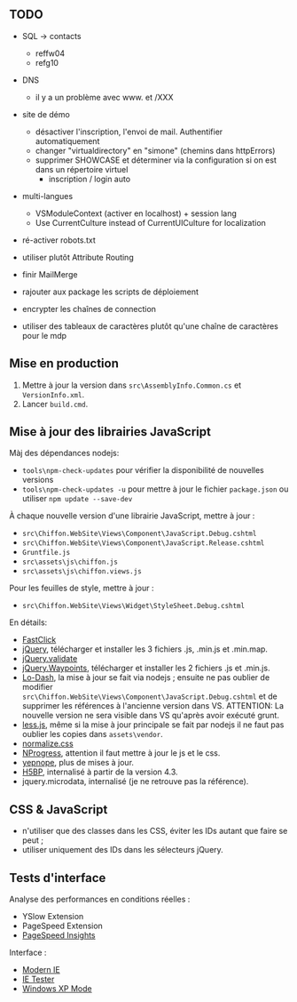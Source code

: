TODO
----

- SQL -> contacts
  * reffw04
  * refg10
- DNS
  * il y a un problème avec www. et /XXX
- site de démo
  * désactiver l'inscription, l'envoi de mail. Authentifier automatiquement
  * changer "virtualdirectory" en "simone" (chemins dans httpErrors)
  * supprimer SHOWCASE et déterminer via la configuration si on est dans un répertoire virtuel
    + inscription / login auto
- multi-langues
  * VSModuleContext (activer en localhost) + session lang
  * Use CurrentCulture instead of CurrentUICulture for localization

- ré-activer robots.txt
- utiliser plutôt Attribute Routing
- finir MailMerge
- rajouter aux package les scripts de déploiement
- encrypter les chaînes de connection
- utiliser des tableaux de caractères plutôt qu'une chaîne de caractères pour le mdp

Mise en production
------------------

1. Mettre à jour la version dans `src\AssemblyInfo.Common.cs` et `VersionInfo.xml`.
2. Lancer `build.cmd`.

Mise à jour des librairies JavaScript
-------------------------------------

Màj des dépendances nodejs:
- `tools\npm-check-updates` pour vérifier la disponibilité de nouvelles versions
- `tools\npm-check-updates -u` pour mettre à jour le fichier `package.json`
  ou utiliser `npm update --save-dev`

À chaque nouvelle version d'une librairie JavaScript, mettre à jour :
- `src\Chiffon.WebSite\Views\Component\JavaScript.Debug.cshtml`
- `src\Chiffon.WebSite\Views\Component\JavaScript.Release.cshtml`
- `Gruntfile.js`
- `src\assets\js\chiffon.js`
- `src\assets\js\chiffon.views.js`

Pour les feuilles de style, mettre à jour :
- `src\Chiffon.WebSite\Views\Widget\StyleSheet.Debug.cshtml`

En détails:
- [FastClick](https://github.com/ftlabs/fastclick)
- [jQuery](https://jquery.com/download/), télécharger et installer les 3 fichiers
  .js, .min.js et .min.map.
- [jQuery.validate](http://jqueryvalidation.org/)
- [jQuery.Waypoints](https://github.com/imakewebthings/waypoints), télécharger
  et installer les 2 fichiers .js et .min.js.
- [Lo-Dash](https://lodash.com/), la mise à jour se fait via nodejs ; ensuite
  ne pas oublier de modifier `src\Chiffon.WebSite\Views\Component\JavaScript.Debug.cshtml`
  et de supprimer les références à l'ancienne version dans VS.
  ATTENTION: La nouvelle version ne sera visible dans VS qu'après avoir exécuté grunt.
- [less.js](http://lesscss.org/), même si la mise à jour principale se fait par nodejs
  il ne faut pas oublier les copies dans `assets\vendor`.
- [normalize.css](http://necolas.github.io/normalize.css/)
- [NProgress](http://ricostacruz.com/nprogress/), attention il faut mettre à jour le js et le css.
- [yepnope](http://yepnopejs.com/), plus de mises à jour.
- [H5BP](https://github.com/h5bp/html5-boilerplate), internalisé à partir de la version 4.3.
- jquery.microdata, internalisé (je ne retrouve pas la référence).

CSS & JavaScript
----------------

- n'utiliser que des classes dans les CSS, éviter les IDs autant que faire se peut ;
- utiliser uniquement des IDs dans les sélecteurs jQuery.

Tests d'interface
-----------------

Analyse des performances en conditions réelles :
- YSlow Extension
- PageSpeed Extension
- [PageSpeed Insights](http://developers.google.com/speed/pagespeed/insights/)

Interface :
- [Modern IE](http://www.modern.ie/)
- [IE Tester](http://my-debugbar.com/wiki/IETester/HomePage)
- [Windows XP Mode](http://windows.microsoft.com/en-us/windows7/products/features/windows-xp-mode)
